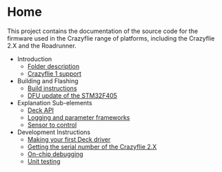 # Home

This project contains the documentation of the source code for the firmware used in the Crazyflie range of platforms, including the Crazyflie 2.X and the Roadrunner.


- Introduction
  - [Folder description](folder_description.md)
  - [Crazyflie 1 support](crazyflie_1_support.md)
- Building and Flashing
  - [Build instructions](build_instructions.md)
  - [DFU update of the STM32F405](dfu.md)
- Explanation Sub-elements
  - [Deck API](deck.md)
  - [Logging and parameter frameworks](logparam.md)
  - [Sensor to control](sensor_to_control.md)
- Development Instructions
  - [Making your first Deck driver](howto.md)
  - [Getting the serial number of the Crazyflie 2.X](serial.md)
  - [On-chip debugging](openocd_gdb_debugging.md)
  - [Unit testing](unit_testing.md)
